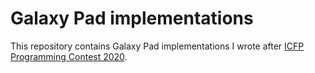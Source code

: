 # Galaxy Pad implementations

This repository contains Galaxy Pad implementations I wrote after
[ICFP Programming Contest 2020].

[ICFP Programming Contest 2020]: https://icfpcontest2020.github.io/

